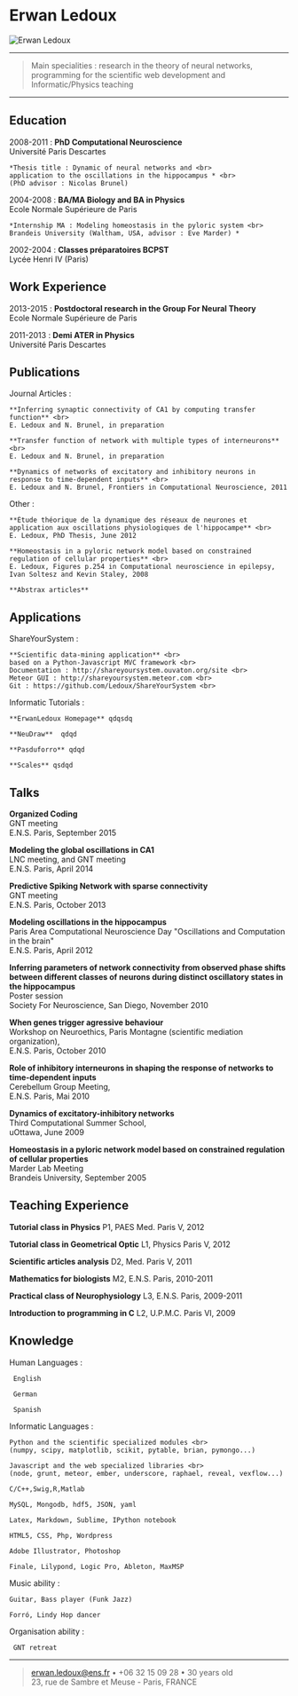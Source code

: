 Erwan Ledoux
============

![](https://shareyoursystem.ouvaton.org/ErwanPicture.jpg "Erwan Ledoux")

----

 
>   Main specialities : research in the theory 
>   of neural networks, programming for the scientific 
>   web development and Informatic/Physics teaching

----



Education
---------

2008-2011
:   **PhD Computational Neuroscience** <br>
     Université Paris Descartes

    *Thesis title : Dynamic of neural networks and <br>
    application to the oscillations in the hippocampus * <br>
    (PhD advisor : Nicolas Brunel)

2004-2008
:   **BA/MA Biology and BA in Physics** <br>
    Ecole Normale Supérieure de Paris

    *Internship MA : Modeling homeostasis in the pyloric system <br>
    Brandeis University (Waltham, USA, advisor : Eve Marder) *

2002-2004
:   **Classes préparatoires BCPST** <br>
    Lycée Henri IV (Paris)


Work Experience
----------

2013-2015 
:    **Postdoctoral research in the Group For Neural Theory** <br>
     Ecole Normale Supérieure de Paris

2011-2013
:    **Demi ATER in Physics** <br>
     Université Paris Descartes

Publications 
--------------------

Journal Articles
:    
    
    **Inferring synaptic connectivity of CA1 by computing transfer function** <br>
    E. Ledoux and N. Brunel, in preparation 

    **Transfer function of network with multiple types of interneurons** <br>
    E. Ledoux and N. Brunel, in preparation 
 
    **Dynamics of networks of excitatory and inhibitory neurons in response to time-dependent inputs** <br>
    E. Ledoux and N. Brunel, Frontiers in Computational Neuroscience, 2011 

Other
:    
       
    **Étude théorique de la dynamique des réseaux de neurones et application aux oscillations physiologiques de l'hippocampe** <br>
    E. Ledoux, PhD Thesis, June 2012 

    **Homeostasis in a pyloric network model based on constrained regulation of cellular properties** <br>
    E. Ledoux, Figures p.254 in Computational neuroscience in epilepsy, Ivan Soltesz and Kevin Staley, 2008 

    **Abstrax articles**

Applications
--------------------

ShareYourSystem
:    

    **Scientific data-mining application** <br> 
    based on a Python-Javascript MVC framework <br>
    Documentation : http://shareyoursystem.ouvaton.org/site <br>
    Meteor GUI : http://shareyoursystem.meteor.com <br>
    Git : https://github.com/Ledoux/ShareYourSystem <br>

Informatic Tutorials 
:    
      
    **ErwanLedoux Homepage** qdqsdq
  
    **NeuDraw**  qdqd
  
    **Pasduforro** qdqd
  
    **Scales** qsdqd

Talks
--------------------

**Organized Coding** <br>
GNT meeting  <br>
E.N.S. Paris, September 2015 

**Modeling the global oscillations in CA1** <br>
LNC meeting, and GNT meeting  <br>
E.N.S. Paris, April 2014 

**Predictive Spiking Network with sparse connectivity** <br>
GNT meeting  <br>
E.N.S. Paris, October 2013 

**Modeling oscillations in the hippocampus** <br>
Paris Area Computational Neuroscience Day 
"Oscillations and Computation in the brain" <br>
E.N.S. Paris, April 2012 

**Inferring parameters of network connectivity from observed phase shifts between different classes of neurons during distinct oscillatory states in the hippocampus** <br>
Poster session  <br>
Society For Neuroscience, San Diego, November 2010 

**When genes trigger agressive behaviour** <br>
Workshop on Neuroethics, Paris Montagne (scientific mediation organization), <br>
E.N.S. Paris, October 2010 

**Role of inhibitory interneurons in shaping the response of networks to time-dependent inputs** <br>
Cerebellum Group Meeting, <br>
E.N.S. Paris, Mai 2010 

**Dynamics of excitatory-inhibitory networks** <br>
Third Computational Summer School, <br>
uOttawa, June 2009 

**Homeostasis in a pyloric network model based on constrained regulation of cellular properties** <br>
Marder Lab Meeting <br>
Brandeis University, September 2005 

Teaching Experience
--------------------

**Tutorial class in Physics**
  P1, PAES Med. Paris V, 2012 

**Tutorial class in Geometrical Optic**
  L1, Physics Paris V, 2012 

**Scientific articles analysis**
  D2, Med. Paris V, 2011 

**Mathematics for biologists**
  M2, E.N.S. Paris, 2010-2011

**Practical class of Neurophysiology** 
  L3, E.N.S. Paris, 2009-2011 

**Introduction to programming in C** 
  L2, U.P.M.C. Paris VI, 2009 

Knowledge
----------------------------------------

Human Languages
:    

     English

     German

     Spanish


Informatic Languages
:    

    Python and the scientific specialized modules <br>
    (numpy, scipy, matplotlib, scikit, pytable, brian, pymongo...)
  
    Javascript and the web specialized libraries <br>
    (node, grunt, meteor, ember, underscore, raphael, reveal, vexflow...)
  
    C/C++,Swig,R,Matlab
  
    MySQL, Mongodb, hdf5, JSON, yaml 
  
    Latex, Markdown, Sublime, IPython notebook

    HTML5, CSS, Php, Wordpress

    Adobe Illustrator, Photoshop
  
    Finale, Lilypond, Logic Pro, Ableton, MaxMSP

Music ability
:    

    Guitar, Bass player (Funk Jazz)

    Forró, Lindy Hop dancer

Organisation ability
:    

     GNT retreat

----

> <erwan.ledoux@ens.fr> • +06 32 15 09 28 • 30 years old\
> 23, rue de Sambre et Meuse - Paris, FRANCE

